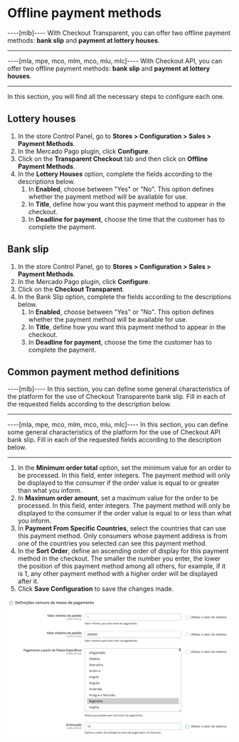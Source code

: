 # Offline payment methods

----[mlb]----
With Checkout Transparent, you can offer two offline payment methods: **bank slip** and **payment at lottery houses**.

------------
----[mla, mpe, mco, mlm, mco, mlu, mlc]----
With Checkout API, you can offer two offline payment methods: **bank slip** and **payment at lottery houses**.

------------

In this section, you will find all the necessary steps to configure each one.


## Lottery houses

1. In the store Control Panel, go to **Stores > Configuration > Sales > Payment Methods**.
2. In the Mercado Pago plugin, click **Configure**.
3. Click on the **Transparent Checkout** tab and then click on **Offline Payment Methods**.
4. In the **Lottery Houses** option, complete the fields according to the descriptions below.
   1. In **Enabled**, choose between "Yes" or "No". This option defines whether the payment method will be available for use.
   2. In **Title**, define how you want this payment method to appear in the checkout.
   3. In **Deadline for payment**, choose the time that the customer has to complete the payment.


## Bank slip

1. In the store Control Panel, go to **Stores > Configuration > Sales > Payment Methods**.
2. In the Mercado Pago plugin, click **Configure**.
3. Click on the **Checkout Transparent**.
4. In the Bank Slip option, complete the fields according to the descriptions below.
    1. In **Enabled**, choose between "Yes" or "No". This option defines whether the payment method will be available for use.
    2. In **Title**, define how you want this payment method to appear in the checkout.
    3. In **Deadline for payment**, choose the time the customer has to complete the payment.


## Common payment method definitions

----[mlb]----
In this section, you can define some general characteristics of the platform for the use of Checkout Transparente bank slip. Fill in each of the requested fields according to the description below.

------------
----[mla, mpe, mco, mlm, mco, mlu, mlc]----
In this section, you can define some general characteristics of the platform for the use of Checkout API bank slip. Fill in each of the requested fields according to the description below.

------------

1. In the **Minimum order total** option, set the minimum value for an order to be processed. In this field, enter integers. The payment method will only be displayed to the consumer if the order value is equal to or greater than what you inform.
2. In **Maximum order amount**, set a maximum value for the order to be processed. In this field, enter integers. The payment method will only be displayed to the consumer if the order value is equal to or less than what you inform.
3. In **Payment From Specific Countries**, select the countries that can use this payment method. Only consumers whose payment address is from one of the countries you selected can see this payment method.
4. In the **Sort Order**, define an ascending order of display for this payment method in the checkout. The smaller the number you enter, the lower the position of this payment method among all others, for example, if it is 1, any other payment method with a higher order will be displayed after it.
5. Click **Save Configuration** to save the changes made.

![Common definitions](/images/magento-two/definicoes_comuns.png)